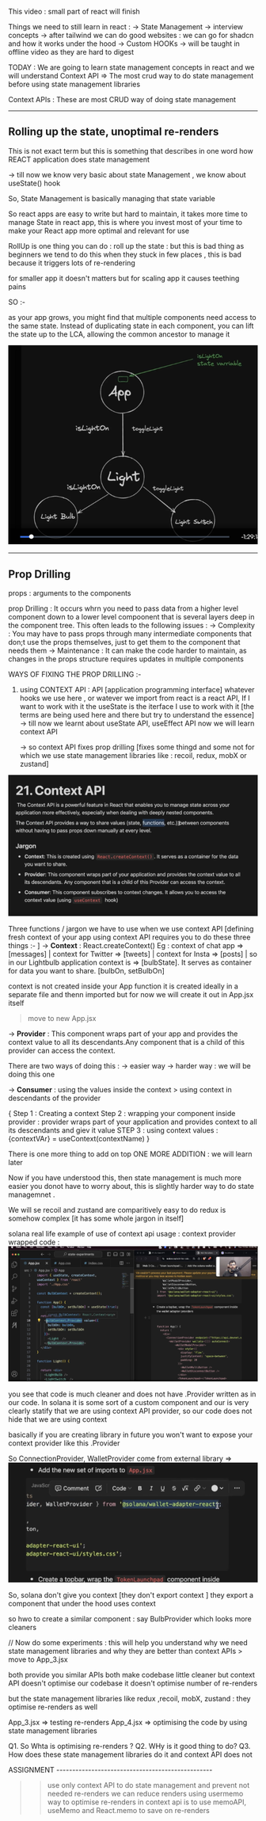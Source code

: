 This video : small part of react will finish

Things we need to still learn in react  : 
  -> State Management
  -> interview concepts
  -> after tailwind we can do good websites : we can go for shadcn and how it works under the hood
  -> Custom HOOKs  -> will be taught in offline video as they are hard to digest 



TODAY : We are going to learn state management concepts in react and we will understand Context API => The most crud way to do state management before using state management libraries 

Context APIs : These are most CRUD way of doing state management 


---------------------------------------------------------------------
Rolling up the state, unoptimal re-renders
---------------------------------------------------------------------

This is not exact term but this is something that describes in one word how REACT application does state management

-> till now we know very basic about state Management , we know about useState() hook 

So, State Management is basically managing that state variable

So react apps are easy to write but hard to maintain, it takes more time to manage State in react app, this is where you invest most of your time to make your React app more optimal and relevant for use

RollUp is one thing you can do : roll up the state : but this is bad thing as beginners we tend to do this when they stuck in few places , this is bad because it triggers lots of re-rendering

for smaller app it doesn't matters but for scaling app it causes teething pains

SO :-

as your app grows, you might find that multiple components need access to the same state. Instead of duplicating state in each component, you can lift the state up to the LCA, allowing the common ancestor to manage it  

![Understanding example](image.png)


---------------------------------------------------------------------
Prop Drilling
---------------------------------------------------------------------


props : arguments to the components


prop Drilling : It occurs whrn you need to pass data from a higher level component down to a lower level compoonent that is several layers deep in the component tree. This often leads to the following issues :
  -> Complexity : You may have to pass props through many intermediate components that don;t use the props themselves, just to get them to the component that needs them
  -> Maintenance : It can make the code harder to maintain, as changes in the props structure requires updates in multiple components


WAYS OF FIXING THE PROP DRILLING  :- 

 1. using CONTEXT API : API [application programming interface]  whatever hooks we use here , or watever we import from react is a react API, If I want to work with it the useState is the iterface I use to work with it [the terms are being used here and there but try to understand the essence]  
    -> till now we learnt about useState API, useEffect API now we will learn context API

    -> so context API fixes prop drilling [fixes some thingd and some not for which we use state management libraries like : recoil, redux, mobX or zustand]


![Context API](image-1.png)

Three functions / jargon we have to use when we use context API
[defining fresh context of your app using context API requires you to do these three things :- ]
 -> __Context__   : React.createContext()
 Eg  :   context of chat app => [messages] | context for Twitter => [tweets] | context for Insta => [posts]  | so in our Lightbulb application context is => [bulbState]. It serves as container for data you want to share. [bulbOn, setBulbOn]
 
 context is not created inside your App function it is created ideally in a separate file and thenn imported but for now we will create it out in App.jsx itself

 > move to new App.jsx

 -> __Provider__ : This component wraps part of your app and provides the context value to all its descendants.Any component that is a child of this provider can access the context.

 There are two ways of doing this : 
    -> easier way 
    -> harder way : we will be doing this one


 -> __Consumer__ : using the values inside the context 
      > using context in descendants of the provider


 {
    Step 1 : Creating a context 
    Step 2 : wrapping your component inside provider  : provider wraps part of your application and provides context to all its descendants  and giev it value
    STEP 3 : using context values : {contextVAr} = useContext(contextName)
 }


There is one more thing to add on top ONE MORE ADDITION : we will learn later 

Now if you have understood this, then state management is much more easier you donot have to worry about, this is slightly harder way to do state managemnet .

We will se recoil and zustand are comparitively easy to do redux is somehow complex [it has some whole jargon in itself]

solana real life example of use of context api usage : context provider wrapped code : ![alt text](image-2.png)

you see that code is much cleaner and does not have .Provider written as in our code. In solana it is some sort of a custom component and our is very clearly statify that we  are using context API provider, so our code does not hide that we are using context

basically if you are creating library in future you won't want to expose your context provider like this .Provider

So ConnectionProvider, WalletProvider come from external library   => ![alt text](image-3.png)

So, solana don't give you context [they don't export context ] they export a component that under the hood uses context

so hwo to create a similar component : say BulbProvider
which looks more cleaners


// Now do some experiments : this will help you understand why we need state management libraries and why they are better than context APIs > move to App_3.jsx

both provide you similar APIs both make codebase little cleaner but context API doesn't optimise our codebase it doesn't optimise number of re-renders 

but the state management libraries like redux ,recoil, mobX, zustand  :   they optimise re-renders as well

App_3.jsx  => testing re-renders
App_4.jsx  => optimising the code by using state management libraries 


 Q1. So Whta is optimising re-renders ?
 Q2. WHy is it good thing to do?
 Q3. How does these state management libraries do it and context API does not




ASSIGNMENT -------------------------------------------------
   >> use only context API to do state management and prevent not needed re-renders
   >> we can reduce renders using usermemo 
   >>way to optimise re-renders in context api is to use memoAPI, useMemo and React.memo to save on re-renders